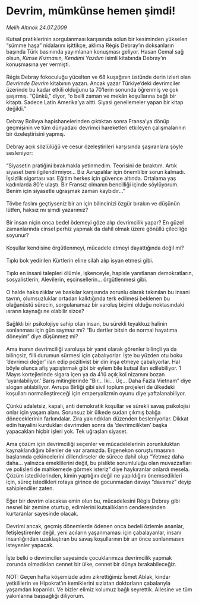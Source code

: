 # Devrim, mümkünse hemen şimdi!

*Melih Altınok 24.07.2009*

<div class="taraf_structure_2col_1zq">
<div class="margen_n">



 <p>Kutsal pratiklerinin sorgulanması karşısında solun bir kesiminden yükselen “sümme haşa” nidalarını işittikçe, aklıma Régis Debray’ın doksanların başında Türk basınında yayımlanan konuşması geliyor. Hasan Cemal sağ olsun, <i>Kimse Kızmasın, Kendimi Yazdım</i> isimli kitabında Debray’ın konuşmasına yer vermişti. <br/><br/>Régis Debray fokoculuğu yücelten ve 68 kuşağının üstünde derin izleri olan <i>Devrimde Devrim</i> kitabının yazarı. Ancak yazar Türkiye’deki devrimciler üzerinde bu kadar etkili olduğunu ta 70’lerin sonunda öğrenmiş ve çok şaşırmış. “Çünkü,” diyor, “o belli zaman ve mekân koşullarına bağlı bir kitaptı. Sadece Latin Amerika’ya aitti. Siyasi genellemeler yapan bir kitap değildi.” <br/><br/>Debray Bolivya hapishanelerinden çıktıktan sonra Fransa’ya dönüp geçmişinin ve tüm dünyadaki devrimci hareketleri etkileyen çalışmalarının bir özeleştirisini yapmış. <br/><br/>Debray açık sözlülüğü ve cesur özeleştirileri karşısında şaşıranlara şöyle sesleniyor: <br/><br/>“Siyasetin pratiğini bırakmakla yetinmedim. Teorisini de bıraktım. Artık siyaset beni ilgilendirmiyor... Biz Avrupalılar için önemli bir sorun kalmadı. İşsizlik sigortası var. Eğitim herkes için güvence altında. Ortalama yaş kadınlarda 80’e ulaştı. Bir Fransız olmanın bencilliği içinde söylüyorum. Benim için siyasetle uğraşmak zaman kaybıdır...” <br/><br/>Tövbe faslını geçtiyseniz bir an için bilincinizi özgür bırakın ve düşünün lütfen, haksız mı şimdi yazarımız? <br/><br/>Bir insan niçin onca bedel ödemeyi göze alıp devrimcilik yapar? En güzel zamanlarında cinsel perhiz yapmak da dahil olmak üzere gönüllü çileciliğe soyunur? <br/><br/>Koşullar kendisine örgütlenmeyi, mücadele etmeyi dayattığında değil mi? <br/><br/>Tıpkı bok yedirilen Kürtlerin eline silah alıp isyan etmesi gibi. <br/><br/>Tıpkı en insani talepleri ölümle, işkenceyle, hapisle yanıtlanan demokratların, sosyalistlerin, Alevilerin, eşcinsellerin... örgütlenmesi gibi. <br/><br/>O halde haksızlıklar ve baskılar karşısında zorunlu olarak takınılan bu insani tavrın, olumsuzluklar ortadan kalktığında terk edilmesi beklenen bu olağanüstü sürecin, sorgulanamaz bir varoluş biçimi olduğu noktasındaki ısrarın kaynağı ne olabilir sizce? <br/><br/>Sağlıklı bir psikolojiye sahip olan insan, bu sürekli teyakkuz halinin sonlanması için gün saymaz mı? “Bu dertler bitsin de normal hayatıma döneyim” diye düşünmez mi? <br/><br/>Ama inanın devrimciliği varoluşa bir yanıt olarak görenler bilinçli ya da bilinçsiz, fiili durumun sürmesi için çabalıyorlar. İşte bu yüzden otu boku ‘devrimci değer’ ilan edip pozitivist bir din inşa etmeye çabalıyorlar. Hal böyle olunca afiş yapıştırmak gibi bir eylem bile kutsal ilan edilebiliyor. 1 Mayıs kortejlerinde sigara içen ya da 4’lü açık kol nizamını bozan ‘uyarılabiliyor.’ Barış mitinglerinde “Bir... İki... Üç... Daha Fazla Vietnam” diye slogan atılabiliyor. Avrupa Birliği gibi sivil toplum projeleri de ülkedeki koşulları normalleştireceği için emperyalizmin oyunu diye yaftalanabiliyor. <br/><br/>Çünkü adaletsiz, kapalı, anti demokratik koşullar ve sürekli savaş psikolojisi onlar için yaşam alanı. Sorunsuz bir ülkede sudan çıkmış balığa döneceklerinin farkındalar. Zira yakındıkları düzenden besleniyorlar. Dikkat edin hayalini kurdukları devrimden sonra da ‘devrimcilikten’ başka yapacakları hiçbir işleri yok. Tek uğraşları siyaset. <br/><br/>Ama çözüm için devrimciliği seçenler ve mücadelelerinin zorunluluktan kaynaklandığını bilenler de var aramızda. Ergenekon soruşturmasının başlarında çekincelerini dillendirseler de sürece dahil olup “Yetmez daha daha... yalnızca emeklilerini değil, bu pislikte sorumluluğu olan muvazzafları ve polisleri de mahkemede görmek isteriz” diye haykıranlar onlardı mesela. Çözüm istediklerinden, kimin yaptığını değil ne yapıldığını önemsedikleri için, süreç istedikleri rotaya girince de gocunmadan davayı “davamız” deyip sahiplendiler zaten. <br/><br/>Eğer bir devrim olacaksa emin olun bu, mücadelesini Régis Debray gibi nesnel bir zemine oturtup, edimlerini kutsallıkların cenderesinden kurtaranlar sayesinde olacak. <br/><br/>Devrimi ancak, geçmiş dönemlerde ödenen onca bedeli özlemle ananlar, fetişleştirenler değil, yeni acıların yaşanmaması için çabalayanlar, insanı insanlığından uzaklaştıran bu savaş koşullarının bir an önce sonlanmasını isteyenler yapacak. <br/><br/>İşte belki o devrimciler sayesinde çocuklarımıza devrimcilik yapmak zorunda olmadıkları cennet bir ülke, cennet bir dünya bırakabileceğiz. <br/><br/>NOT: Geçen hafta köşemizde adını zikrettiğimiz İsmet Ablak, kindar yetkililerin ve Hipokrat’ın kemiklerini sızlatan doktorların çabalarıyla yaşamdan koparıldı. Ve bizler elimiz kolumuz bağlı seyrettik. Ailesine ve tüm yakınlarına başsağlığı diliyorum.</p>
<br/>
<br/>
<br/>



<br/>


<div id="taraf_not">
</div>

</div>


</div>
